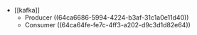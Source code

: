 - [[kafka]]
	- Producer ((64ca6686-5994-4224-b3af-31c1a0e11d40))
	- Consumer ((64ca64fe-fe7c-4ff3-a202-d9c3d1d82e64))